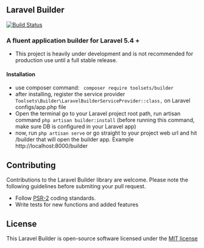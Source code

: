 ## Laravel Builder
[![Build Status](https://travis-ci.org/toolsets/builder.svg?branch=develop)](https://travis-ci.org/toolsets/builder)


### A fluent application builder for Laravel 5.4 +

- This project is heavily under development and is not recommended for production use until a full stable release. 


#### Installation

- use composer command:
``` composer require toolsets/builder```
- after installing, register the service provider ```Toolsets\Builder\LaravelBuilderServiceProvider::class,``` on Laravel configs/app.php file
- Open the terminal go to your Laravel project root path, run artisan command ```php artisan builder:install``` (before running this command, make sure DB is configured in your Laravel app)
- now, run ```php artisan serve``` or go straight to your project web url and hit /builder that will open the builder app. Example http://localhost:8000/builder


## Contributing

Contributions to the Laravel Builder library are welcome. Please note the following guidelines before submiting your pull request.

- Follow [PSR-2](http://www.php-fig.org/psr/psr-2/) coding standards.
- Write tests for new functions and added features

## License

This Laravel Builder is open-source software licensed under the [MIT license](http://opensource.org/licenses/MIT)